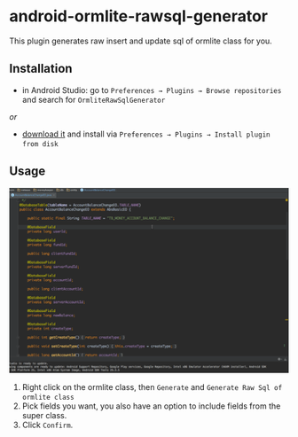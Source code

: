 # android-ormlite-rawsql-generator

This plugin generates raw insert and update sql of ormlite class for you.

## Installation

- in Android Studio: go to `Preferences → Plugins → Browse repositories` and search for `OrmliteRawSqlGenerator`

_or_

- [download it](https://plugins.jetbrains.com/androidstudio/plugin/9454-ormliterawsqlgenerator) and install via `Preferences → Plugins → Install plugin from disk`

## Usage

![](img/android-ormlite-rawsql-generator.gif)

1. Right click on the ormlite class, then `Generate` and `Generate Raw Sql of ormlite class`
2. Pick fields you want, you also have an option to include fields from the super class.
3. Click `Confirm`.